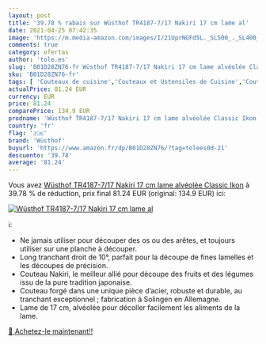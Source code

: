 ```yaml
---
layout: post
title: '39.78 % rabais sur Wüsthof TR4187-7/17 Nakiri 17 cm lame al'
date: 2021-04-25 07:42:35
image: 'https://m.media-amazon.com/images/I/21UprNGFd5L._SL500_._SL400_.jpg'
comments: true
category: ofertas
author: 'tole.es'
slug: 'B01D28ZN76-fr Wüsthof TR4187-7/17 Nakiri 17 cm lame alvéolée Classic Ikon'
sku: 'B01D28ZN76-fr'
tags: [ 'Couteaux de cuisine','Couteaux et Ustensiles de Cuisine','Couteaux japonais','Cuisine et Maison','wüsthof', ]
actualPrice: 81.24 EUR
currency: EUR
price: 81.24
comparePrice: 134.9 EUR
prodname: 'Wüsthof TR4187-7/17 Nakiri 17 cm lame alvéolée Classic Ikon'
country: 'fr'
flag: '🇫🇷'
brand: 'Wüsthof'
buyurl: 'https://www.amazon.fr/dp/B01D28ZN76/?tag=tolees0d-21'
descuento: '39.78'
average: '81.24'
---
```


Vous avez [Wüsthof TR4187-7/17 Nakiri 17 cm lame alvéolée Classic Ikon](https://www.amazon.fr/dp/B01D28ZN76/?tag=tolees0d-21)  à  39.78 % de réduction, prix final  81.24 EUR (original: 134.9 EUR) ici:

[![Wüsthof TR4187-7/17 Nakiri 17 cm lame al](https://m.media-amazon.com/images/I/21UprNGFd5L._SL500_._SL400_.jpg)](https://www.amazon.fr/dp/B01D28ZN76/?tag=tolees0d-21)

ℹ️:

- Ne jamais utiliser pour découper des os ou des arêtes, et toujours utiliser sur une planche à découper.
- Long tranchant droit de 10°, parfait pour la découpe de fines lamelles et les découpes de précision.
- Couteau Nakiri, le meilleur allié pour découpe des fruits et des légumes issu de la pure tradition japonaise.
- Couteau forgé dans une unique pièce d’acier, robuste et durable, au tranchant exceptionnel ; fabrication à Solingen en Allemagne.
- Lame de 17 cm, alvéolée pour décoller facilement les aliments de la lame.

[🛒 Achetez-le maintenant!!](https://www.amazon.fr/dp/B01D28ZN76/?tag=tolees0d-21)
